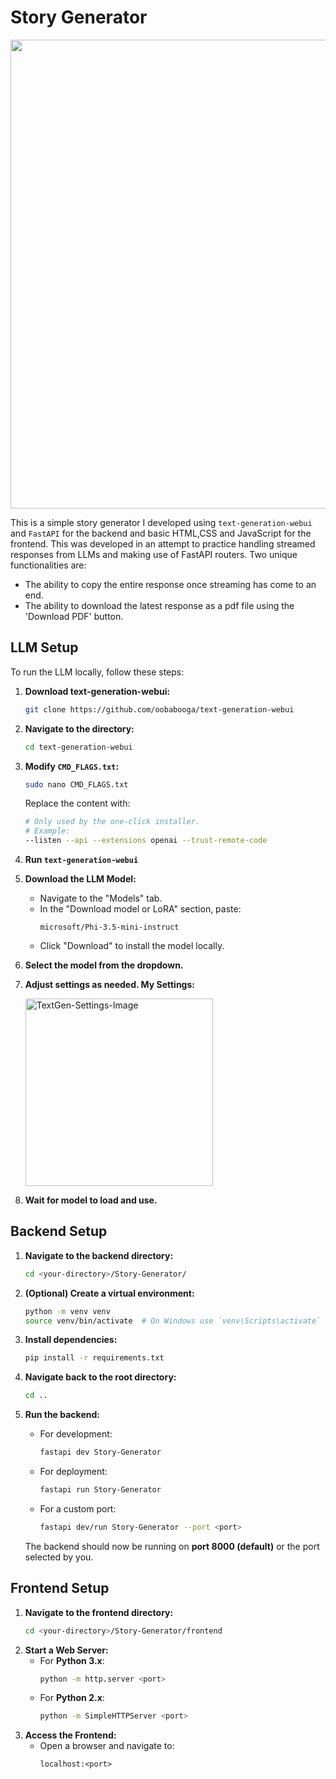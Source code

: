 # Story Generator

<img src="https://github.com/user-attachments/assets/b4e37d55-d83f-4460-9c64-48b44ef13644" width="750" >

This is a simple story generator I developed using `text-generation-webui` and `FastAPI` for the backend and basic HTML,CSS and JavaScript for the frontend. This was developed in an attempt to practice handling streamed responses from LLMs and making use of FastAPI routers.
Two unique functionalities are:
- The ability to copy the entire response once streaming has come to an end.
- The ability to download the latest response as a pdf file using the 'Download PDF' button.

## LLM Setup

To run the LLM locally, follow these steps:

1. **Download text-generation-webui:**
   ```sh
   git clone https://github.com/oobabooga/text-generation-webui
   ```
2. **Navigate to the directory:**
   ```sh
   cd text-generation-webui
   ```
3. **Modify `CMD_FLAGS.txt`:**
   ```sh
   sudo nano CMD_FLAGS.txt
   ```
   Replace the content with:
   ```sh
   # Only used by the one-click installer.
   # Example:
   --listen --api --extensions openai --trust-remote-code
   ```
4. **Run `text-generation-webui`**
5. **Download the LLM Model:**
   - Navigate to the "Models" tab.
   - In the "Download model or LoRA" section, paste:
     ```
     microsoft/Phi-3.5-mini-instruct
     ```
   - Click "Download" to install the model locally.
6. **Select the model from the dropdown.**
7. **Adjust settings as needed. My Settings:**

    <img src="https://github.com/user-attachments/assets/01750826-e69d-4341-b10e-a286e3a70646" alt="TextGen-Settings-Image" width="300" >

9. **Wait for model to load and use.**

## Backend Setup

1. **Navigate to the backend directory:**
   ```sh
   cd <your-directory>/Story-Generator/
   ```
2. **(Optional) Create a virtual environment:**
   ```sh
   python -m venv venv
   source venv/bin/activate  # On Windows use `venv\Scripts\activate`
   ```
3. **Install dependencies:**
   ```sh
   pip install -r requirements.txt
   ```
4. **Navigate back to the root directory:**
   ```sh
   cd ..
   ```
5. **Run the backend:**
   - For development:
     ```sh
     fastapi dev Story-Generator
     ```
   - For deployment:
     ```sh
     fastapi run Story-Generator
     ```
   - For a custom port:
     ```sh
     fastapi dev/run Story-Generator --port <port>
     ```

   The backend should now be running on **port 8000 (default)** or the port selected by you.

## Frontend Setup

1. **Navigate to the frontend directory:**
   ```sh
   cd <your-directory>/Story-Generator/frontend
   ```
2. **Start a Web Server:**
   - For **Python 3.x**:
     ```sh
     python -m http.server <port>
     ```
   - For **Python 2.x**:
     ```sh
     python -m SimpleHTTPServer <port>
     ```
3. **Access the Frontend:**
   - Open a browser and navigate to:
     ```
     localhost:<port>
     ```

